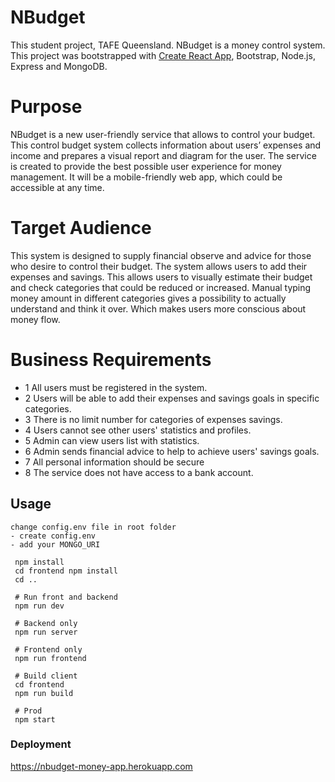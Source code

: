 # NBudget

This student project, TAFE Queensland.
NBudget is a money control system.
This project was bootstrapped with [Create React App](https://github.com/facebook/create-react-app), Bootstrap, Node.js, Express and MongoDB.

# Purpose

NBudget is a new user-friendly service that allows to control your budget. This control budget system collects information about users’ expenses and income and prepares a visual report and diagram for the user. The service is created to provide the best possible user experience for money management. It will be a mobile-friendly web app, which could be accessible at any time.

# Target Audience

This system is designed to supply financial observe and advice for those who desire to control their budget. The system allows users to add their expenses and savings. This allows users to visually estimate their budget and check categories that could be reduced or increased. Manual typing money amount in different categories gives a possibility to actually understand and think it over. Which makes users more conscious about money flow.

# Business Requirements

- 1 All users must be registered in the system.
- 2 Users will be able to add their expenses and savings goals in specific categories.
- 3 There is no limit number for categories of expenses savings.
- 4 Users cannot see other users' statistics and profiles.
- 5 Admin can view users list with statistics.
- 6 Admin sends financial advice to help to achieve users' savings goals.
- 7 All personal information should be secure
- 8 The service does not have access to a bank account.

## Usage

```
change config.env file in root folder
- create config.env
- add your MONGO_URI
```

```
 npm install
 cd frontend npm install
 cd ..
 
 # Run front and backend
 npm run dev
 
 # Backend only
 npm run server
 
 # Frontend only
 npm run frontend
 
 # Build client
 cd frontend
 npm run build
 
 # Prod
 npm start
```


### Deployment

https://nbudget-money-app.herokuapp.com
